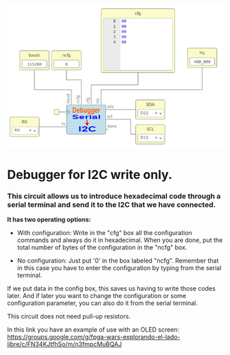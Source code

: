 
![](https://github.com/Democrito/repositorios/blob/master/debug/I2C/img/debugger_I2C.PNG)

# Debugger for I2C write only.

### This circuit allows us to introduce hexadecimal code through a serial terminal and send it to the I2C that we have connected.

**It has two operating options:**

* With configuration: Write in the "cfg" box all the configuration commands and always do it in hexadecimal. When you are done, put the total number of bytes of the configuration in the "ncfg" box.

* No configuration: Just put '0' in the box labeled "ncfg". Remember that in this case you have to enter the configuration by typing from the serial terminal.

If we put data in the config box, this saves us having to write those codes later. And if later you want to change the configuration or some configuration parameter, you can also do it from the serial terminal.

This circuit does not need pull-up resistors.

In this link you have an example of use with an OLED screen: https://groups.google.com/g/fpga-wars-explorando-el-lado-libre/c/FN34KJtfhSo/m/n3fmpcMuBQAJ
